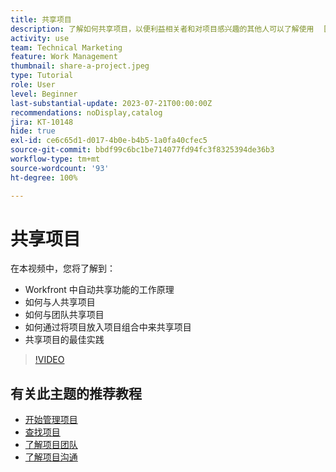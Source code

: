 ```yaml
---
title: 共享项目
description: 了解如何共享项目，以便利益相关者和对项目感兴趣的其他人可以了解使用  [!DNL  Workfront] 完成的工作。
activity: use
team: Technical Marketing
feature: Work Management
thumbnail: share-a-project.jpeg
type: Tutorial
role: User
level: Beginner
last-substantial-update: 2023-07-21T00:00:00Z
recommendations: noDisplay,catalog
jira: KT-10148
hide: true
exl-id: ce6c65d1-d017-4b0e-b4b5-1a0fa40cfec5
source-git-commit: bbdf99c6bc1be714077fd94fc3f8325394de36b3
workflow-type: tm+mt
source-wordcount: '93'
ht-degree: 100%

---
```



# 共享项目

在本视频中，您将了解到：

* Workfront 中自动共享功能的工作原理
* 如何与人共享项目
* 如何与团队共享项目
* 如何通过将项目放入项目组合中来共享项目
* 共享项目的最佳实践

>[!VIDEO](https://video.tv.adobe.com/v/3418904/?quality=12&learn=on&enablevpops=1)

## 有关此主题的推荐教程

* [开始管理项目](/help/manage-work/projects/getting-started-manage-a-project.md)
* [查找项目](/help/manage-work/projects/find-projects.md)
* [了解项目团队](/help/manage-work/projects/understand-the-project-team.md)
* [了解项目沟通](/help/manage-work/projects/understand-project-communication.md)
